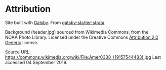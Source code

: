 # Attribution

Site built with [Gatsby](https://www.gatsbyjs.org). From [gatsby-starter-strata](https://github.com/ChangoMan/gatsby-starter-strata).

Background (header.jpg) sourced from Wikimedia Commons, from the NOAA Photo Library. Licensed under the Creative Commons [Attribution 2.0 Generic](https://creativecommons.org/licenses/by/2.0/deed.en) license.

Source URL: https://commons.wikimedia.org/wiki/File:Amer0338_(19157544483).jpg
Last accessed 04 September 2019.